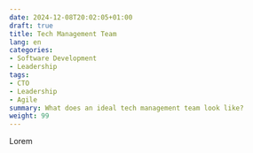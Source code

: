 ```yaml
---
date: 2024-12-08T20:02:05+01:00
draft: true
title: Tech Management Team
lang: en
categories:
- Software Development
- Leadership
tags:
- CTO
- Leadership
- Agile
summary: What does an ideal tech management team look like?
weight: 99
---
```


Lorem
